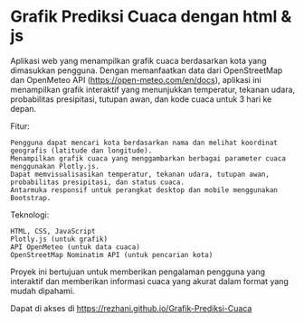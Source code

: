 # Grafik Prediksi Cuaca dengan html & js

Aplikasi web yang menampilkan grafik cuaca berdasarkan kota yang dimasukkan pengguna. Dengan memanfaatkan data dari OpenStreetMap dan OpenMeteo API (https://open-meteo.com/en/docs), aplikasi ini menampilkan grafik interaktif yang menunjukkan temperatur, tekanan udara, probabilitas presipitasi, tutupan awan, dan kode cuaca untuk 3 hari ke depan.

Fitur:

    Pengguna dapat mencari kota berdasarkan nama dan melihat koordinat geografis (latitude dan longitude).
    Menampilkan grafik cuaca yang menggambarkan berbagai parameter cuaca menggunakan Plotly.js.
    Dapat memvisualisasikan temperatur, tekanan udara, tutupan awan, probabilitas presipitasi, dan status cuaca.
    Antarmuka responsif untuk perangkat desktop dan mobile menggunakan Bootstrap.

Teknologi:

    HTML, CSS, JavaScript
    Plotly.js (untuk grafik)
    API OpenMeteo (untuk data cuaca)
    OpenStreetMap Nominatim API (untuk pencarian kota)

Proyek ini bertujuan untuk memberikan pengalaman pengguna yang interaktif dan memberikan informasi cuaca yang akurat dalam format yang mudah dipahami.

Dapat di akses di https://rezhani.github.io/Grafik-Prediksi-Cuaca
